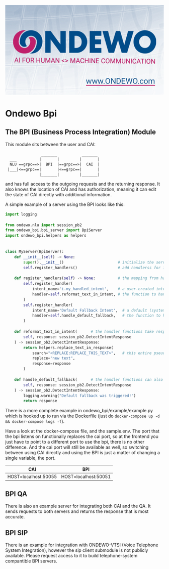 ![Logo](https://raw.githubusercontent.com/ondewo/ondewo-logos/master/github/ondewo_logo_github_2.png)

# Ondewo Bpi

## The BPI (Business Process Integration) Module

This module sits between the user and CAI:
```
                _______           _______
  ___          |       |         |       |
  NLU ==grpc==>|  BPI  |==grpc==>|  CAI  |
 |___|<==grpc==|       |<==grpc==|       |
               |_______|         |_______|
```
and has full access to the outgoing requests and the returning response. It also knows the location of CAI and has authorization, meaning it can edit the state of CAI directly with additional information.

A simple example of a server using the BPI looks like this:
```python
import logging

from ondewo.nlu import session_pb2
from ondewo_bpi.bpi_server import BpiServer
import ondewo_bpi.helpers as helpers


class MyServer(BpiServer):
    def __init__(self) -> None:
        super().__init__()                        # initialize the server (parent class)
        self.register_handlers()                  # add handlerss for intents

    def register_handlers(self) -> None:          # the mapping from handled intents to functions
        self.register_handler(
            intent_name='i.my_handled_intent',    # a user-created intent
            handler=self.reformat_text_in_intent, # the function to handle it
        )
        self.register_handler(
            intent_name='Default Fallback Intent',  # a default (system created) intent
            handler=self.handle_default_fallback,   # the function to handle it
        )

    def reformat_text_in_intent(      # the handler functions take responses in an out, and can process parts of the response
        self, response: session_pb2.DetectIntentResponse
    ) -> session_pb2.DetectIntentResponse:
        return helpers.replace_text_in_response(
            search="<REPLACE:REPLACE_THIS_TEXT>",   # this entire pseudo-command would go in a text response for example
            replace="new text",
            response=response
        )

    def handle_default_fallback(      # the handler functions can also just trigger events and leave the response unchanged
        self, response: session_pb2.DetectIntentResponse
    ) -> session_pb2.DetectIntentResponse:
        logging.warning("Default fallback was triggered!")
        return response
```
There is a more complete example in ondewo_bpi/example/example.py which is hooked up to run via the Dockerfile (just do `docker-compose up -d && docker-compose logs -f`).

Have a look at the docker-compose file, and the sample.env. The port that the bpi listens on functionally replaces the cai port, so at the frontend you just have to point to a different port to use the bpi, there is no other difference. And the cai port will still be available as well, so switching between using CAI directly and using the BPI is just a matter of changing a single variable, the port.

|CAI|BPI|
|---|---|
|HOST=localhost:50055|HOST=localhost:50051|

## BPI QA

There is also an example server for integrating both CAI and the QA. It sends requests to both servers and returns the response that is most accurate.

## BPI SIP

There is an example for integration with ONDEWO-VTSI (Voice Telephone System Integration), however the sip client submodule is not publicly available. Please request access to it to build telephone-system compantible BPI servers.
